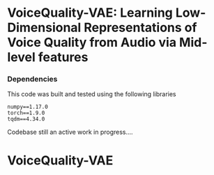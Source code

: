 # VoiceQuality-VAE: Learning Low-Dimensional Representations of Voice Quality from Audio via Mid-level features

### Dependencies

This code was built and tested using the following libraries

```
numpy==1.17.0
torch==1.9.0
tqdm==4.34.0
```

Codebase still an active work in progress....

# VoiceQuality-VAE
